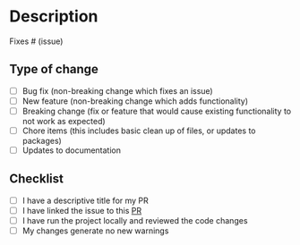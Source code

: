 # Description

<!-- Please include a detailed summary of the changes made. Also please link the issue that this PR is fixing. -->

Fixes # (issue)

<!-- Please check off the type of change for this PR -->

## Type of change

- [ ] Bug fix (non-breaking change which fixes an issue)
- [ ] New feature (non-breaking change which adds functionality)
- [ ] Breaking change (fix or feature that would cause existing functionality to not work as expected)
- [ ] Chore items (this includes basic clean up of files, or updates to packages)
- [ ] Updates to documentation

<!-- Please make sure to go through the entire checklist before requesting a review -->

## Checklist

- [ ] I have a descriptive title for my PR
- [ ] I have linked the issue to this [PR](https://docs.github.com/en/issues/tracking-your-work-with-issues/linking-a-pull-request-to-an-issue)
- [ ] I have run the project locally and reviewed the code changes
- [ ] My changes generate no new warnings
